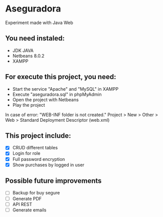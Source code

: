 # Aseguradora

Experiment made with Java Web

## You need instaled:
+ JDK JAVA
+ Netbeans 8.0.2
+ XAMPP

## For execute this project, you need: 
+ Start the service "Apache" and "MySQL" in XAMPP
+ Execute "aseguradora.sql" in phpMyAdmin
+ Open the project with Netbeans
+ Play the project

In case of error: "WEB-INF folder is not created."
Project > New > Other > Web > Standard Deployment Descriptor (web.xml)

## This project include:
- [x] CRUD different tables
- [x] Login for role
- [x] Full password encryption
- [x] Show purchases by logged in user 

## Possible future improvements
- [ ] Backup for buy segure
- [ ] Generate PDF
- [ ] API REST
- [ ] Generate emails
